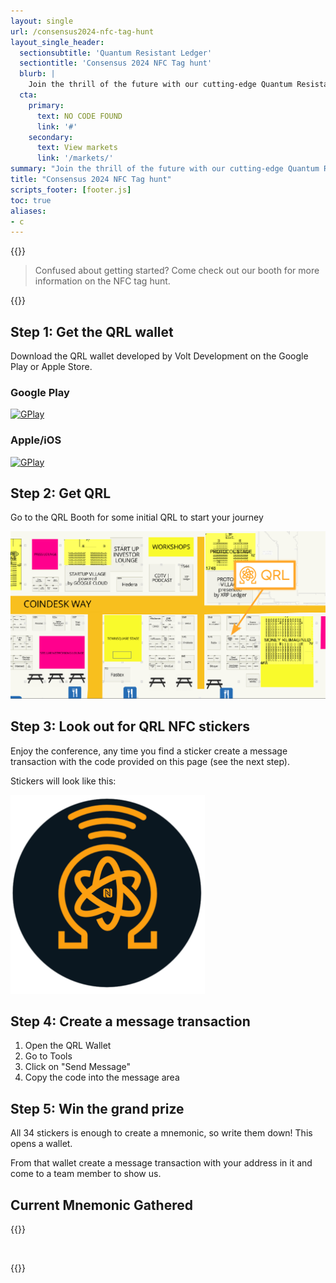 ```yaml
---
layout: single
url: /consensus2024-nfc-tag-hunt
layout_single_header:
  sectionsubtitle: 'Quantum Resistant Ledger'
  sectiontitle: 'Consensus 2024 NFC Tag hunt'
  blurb: |
    Join the thrill of the future with our cutting-edge Quantum Resistant Ledger NFC Tag Hunt and learn about QRL in the process! Collect all 34 codes and win the grand prize.
  cta:
    primary:
      text: NO CODE FOUND
      link: '#'
    secondary:
      text: View markets
      link: '/markets/'
summary: "Join the thrill of the future with our cutting-edge Quantum Resistant Ledger NFC Tag Hunt and learn about QRL in the process! Collect all 34 codes and win the grand prize."
title: "Consensus 2024 NFC Tag hunt"
scripts_footer: [footer.js]
toc: true
aliases:
- c
---
```



{{<rawhtml>}}
<blockquote id="information">
Confused about getting started? Come check out our booth for more information on the NFC tag hunt.
</blockquote>

<style>
.welcome__btn.welcome__btn--blue img {
  position: relative;
  top: 5px;
  margin-left: 2px;
}
</style>
{{</rawhtml>}}

## Step 1: Get the QRL wallet

Download the QRL wallet developed by Volt Development on the Google Play or Apple Store.

### Google Play

[![GPlay](../img/icons/button-google-play.svg)](market://details?id=com.volt.qrlmobile)

### Apple/iOS

[![GPlay](../img/icons/button-app-store.svg)](itms-apps://itunes.apple.com/app/id6448219494)

## Step 2: Get QRL

Go to the QRL Booth for some initial QRL to start your journey

![alt text](image-1.png)

## Step 3: Look out for QRL NFC stickers

Enjoy the conference, any time you find a sticker create a message transaction with the code provided on this page (see the next step). 

Stickers will look like this:

![QRL NFC](image.png)


## Step 4: Create a message transaction

1. Open the QRL Wallet
2. Go to Tools
3. Click on "Send Message"
4. Copy the code into the message area

## Step 5: Win the grand prize

All 34 stickers is enough to create a mnemonic, so write them down! This opens a wallet. 

From that wallet create a message transaction with your address in it and come to a team member to show us. 


## Current Mnemonic Gathered

{{<rawhtml>}}
<div id="mn">
</div>


<style>

#mn {
  display: inline-flex;
  flex-direction: row;
  flex-wrap: wrap;
  /* justify-content: space-between; */
}

.mnemonic {
  border: 1px solid #CCC;
  margin: 5px;
  padding: 5px 10px;
  border-radius: 4px;
}

</style>
{{</rawhtml>}}